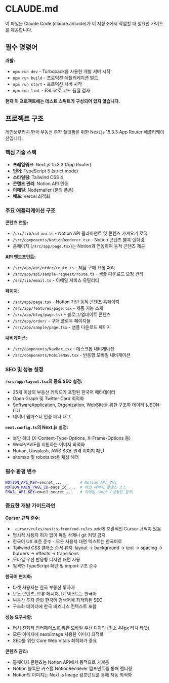 # CLAUDE.md

이 파일은 Claude Code (claude.ai/code)가 이 저장소에서 작업할 때 필요한 가이드를 제공합니다.

## 필수 명령어

**개발:**
- `npm run dev` - Turbopack을 사용한 개발 서버 시작
- `npm run build` - 프로덕션 애플리케이션 빌드
- `npm run start` - 프로덕션 서버 시작
- `npm run lint` - ESLint로 코드 품질 검사

**현재 이 프로젝트에는 테스트 스위트가 구성되어 있지 않습니다.**

## 프로젝트 구조

레인보우리치 한국 부동산 투자 플랫폼을 위한 Next.js 15.3.3 App Router 애플리케이션입니다.

### 핵심 기술 스택
- **프레임워크**: Next.js 15.3.3 (App Router)
- **언어**: TypeScript 5 (strict mode)
- **스타일링**: Tailwind CSS 4
- **콘텐츠 관리**: Notion API 연동
- **이메일**: Nodemailer (문의 폼용)
- **배포**: Vercel 최적화

### 주요 애플리케이션 구조

**콘텐츠 연동:**
- `/src/lib/notion.ts` - Notion API 클라이언트 및 콘텐츠 가져오기 로직
- `/src/components/NotionRenderer.tsx` - Notion 콘텐츠 블록 렌더링
- 홈페이지 (`/src/app/page.tsx`)는 Notion과 연동하여 동적 콘텐츠 제공

**API 엔드포인트:**
- `/src/app/api/order/route.ts` - 제품 구매 요청 처리
- `/src/app/api/sample-request/route.ts` - 샘플 다운로드 요청 관리
- `/src/lib/email.ts` - 이메일 서비스 유틸리티

**페이지:**
- `/src/app/page.tsx` - Notion 기반 동적 콘텐츠 홈페이지
- `/src/app/features/page.tsx` - 제품 기능 소개
- `/src/app/blog/page.tsx` - 블로그/업데이트 콘텐츠
- `/src/app/order/` - 구매 플로우 페이지들
- `/src/app/sample/page.tsx` - 샘플 다운로드 페이지

**내비게이션:**
- `/src/components/NavBar.tsx` - 데스크톱 내비게이션
- `/src/components/MobileNav.tsx` - 반응형 모바일 내비게이션

### SEO 및 성능 설정

**`/src/app/layout.tsx`의 중요 SEO 설정:**
- 25개 이상의 부동산 키워드가 포함된 한국어 메타데이터
- Open Graph 및 Twitter Card 최적화
- SoftwareApplication, Organization, WebSite을 위한 구조화 데이터 (JSON-LD)
- 네이버 웹마스터 인증 메타 태그

**`next.config.ts`의 Next.js 설정:**
- 보안 헤더 (X-Content-Type-Options, X-Frame-Options 등)
- WebP/AVIF를 지원하는 이미지 최적화
- Notion, Unsplash, AWS S3용 원격 이미지 패턴
- sitemap 및 robots.txt용 캐싱 헤더

### 필수 환경 변수
```bash
NOTION_API_KEY=secret_...        # Notion API 연동
NOTION_MAIN_PAGE_ID=page_id_...  # 메인 페이지 콘텐츠 소스
EMAIL_API_KEY=email_secret_...   # 이메일 서비스 (설정된 경우)
```

### 중요한 개발 가이드라인

**Cursor 규칙 준수:**
- `.cursor/rules/nextjs-frontend-rules.mdc`에 포괄적인 Cursor 규칙이 있음
- 명시적 사용자 허가 없이 파일 삭제나 git 커밋 금지
- 한국어 UX 표준 준수 - 모든 사용자 대면 텍스트는 한국어로
- Tailwind CSS 클래스 순서 유지: layout → background → text → spacing → borders → effects → transitions
- 모바일 우선 반응형 디자인 패턴 사용
- 엄격한 TypeScript 패턴 및 import 구조 준수

**한국어 현지화:**
- 타겟 사용자는 한국 부동산 투자자
- 모든 콘텐츠, 오류 메시지, UI 텍스트는 한국어
- 부동산 투자 관련 한국어 검색어에 최적화된 SEO
- 구조화 데이터에 한국 비즈니스 컨텍스트 포함

**성능 요구사항:**
- 터치 친화적 인터페이스를 위한 모바일 우선 디자인 (최소 44px 터치 타겟)
- 모든 이미지에 next/image 사용한 이미지 최적화
- SEO를 위한 Core Web Vitals 최적화가 중요

**콘텐츠 관리:**
- 홈페이지 콘텐츠는 Notion API에서 동적으로 가져옴
- Notion 블록은 커스텀 NotionRenderer 컴포넌트를 통해 렌더링
- Notion의 이미지는 Next.js Image 컴포넌트를 통해 자동 최적화